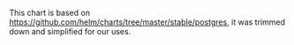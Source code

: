 This chart is based on https://github.com/helm/charts/tree/master/stable/postgres, it was trimmed down and simplified for our uses.
